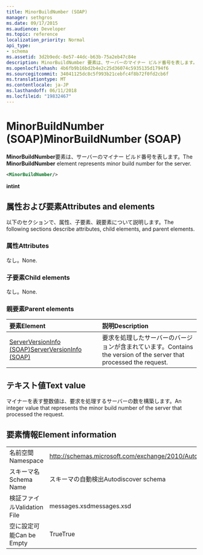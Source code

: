 ```yaml
---
title: MinorBuildNumber (SOAP)
manager: sethgros
ms.date: 09/17/2015
ms.audience: Developer
ms.topic: reference
localization_priority: Normal
api_type:
- schema
ms.assetid: 3d2b9edc-8e57-44dc-b63b-75a2eb47c84e
description: MinorBuildNumber 要素は、サーバーのマイナー ビルド番号を表します。
ms.openlocfilehash: 4b6fb9b16bd2b4e2c25d36074c5935135d1794f6
ms.sourcegitcommit: 34041125dc8c5f993b21cebfc4f8b72f0fd2cb6f
ms.translationtype: MT
ms.contentlocale: ja-JP
ms.lasthandoff: 06/11/2018
ms.locfileid: "19832467"
---
```

# <a name="minorbuildnumber-soap"></a><span data-ttu-id="9ba1b-103">MinorBuildNumber (SOAP)</span><span class="sxs-lookup"><span data-stu-id="9ba1b-103">MinorBuildNumber (SOAP)</span></span>

<span data-ttu-id="9ba1b-104">**MinorBuildNumber**要素は、サーバーのマイナー ビルド番号を表します。</span><span class="sxs-lookup"><span data-stu-id="9ba1b-104">The **MinorBuildNumber** element represents minor build number for the server.</span></span> 
  
```XML
<MinorBuildNumber/>
```

 <span data-ttu-id="9ba1b-105">**int**</span><span class="sxs-lookup"><span data-stu-id="9ba1b-105">**int**</span></span>
## <a name="attributes-and-elements"></a><span data-ttu-id="9ba1b-106">属性および要素</span><span class="sxs-lookup"><span data-stu-id="9ba1b-106">Attributes and elements</span></span>

<span data-ttu-id="9ba1b-107">以下のセクションで、属性、子要素、親要素について説明します。</span><span class="sxs-lookup"><span data-stu-id="9ba1b-107">The following sections describe attributes, child elements, and parent elements.</span></span>
  
### <a name="attributes"></a><span data-ttu-id="9ba1b-108">属性</span><span class="sxs-lookup"><span data-stu-id="9ba1b-108">Attributes</span></span>

<span data-ttu-id="9ba1b-109">なし。</span><span class="sxs-lookup"><span data-stu-id="9ba1b-109">None.</span></span>
  
### <a name="child-elements"></a><span data-ttu-id="9ba1b-110">子要素</span><span class="sxs-lookup"><span data-stu-id="9ba1b-110">Child elements</span></span>

<span data-ttu-id="9ba1b-111">なし。</span><span class="sxs-lookup"><span data-stu-id="9ba1b-111">None.</span></span>
  
### <a name="parent-elements"></a><span data-ttu-id="9ba1b-112">親要素</span><span class="sxs-lookup"><span data-stu-id="9ba1b-112">Parent elements</span></span>

|<span data-ttu-id="9ba1b-113">**要素**</span><span class="sxs-lookup"><span data-stu-id="9ba1b-113">**Element**</span></span>|<span data-ttu-id="9ba1b-114">**説明**</span><span class="sxs-lookup"><span data-stu-id="9ba1b-114">**Description**</span></span>|
|:-----|:-----|
|[<span data-ttu-id="9ba1b-115">ServerVersionInfo (SOAP)</span><span class="sxs-lookup"><span data-stu-id="9ba1b-115">ServerVersionInfo (SOAP)</span></span>](serverversioninfo-soap.md) <br/> |<span data-ttu-id="9ba1b-116">要求を処理したサーバーのバージョンが含まれています。</span><span class="sxs-lookup"><span data-stu-id="9ba1b-116">Contains the version of the server that processed the request.</span></span>  <br/> |
   
## <a name="text-value"></a><span data-ttu-id="9ba1b-117">テキスト値</span><span class="sxs-lookup"><span data-stu-id="9ba1b-117">Text value</span></span>

<span data-ttu-id="9ba1b-118">マイナーを表す整数値は、要求を処理するサーバーの数を構築します。</span><span class="sxs-lookup"><span data-stu-id="9ba1b-118">An integer value that represents the minor build number of the server that processed the request.</span></span>
  
## <a name="element-information"></a><span data-ttu-id="9ba1b-119">要素情報</span><span class="sxs-lookup"><span data-stu-id="9ba1b-119">Element information</span></span>

|||
|:-----|:-----|
|<span data-ttu-id="9ba1b-120">名前空間</span><span class="sxs-lookup"><span data-stu-id="9ba1b-120">Namespace</span></span>  <br/> |http://schemas.microsoft.com/exchange/2010/Autodiscover  <br/> |
|<span data-ttu-id="9ba1b-121">スキーマ名</span><span class="sxs-lookup"><span data-stu-id="9ba1b-121">Schema Name</span></span>  <br/> |<span data-ttu-id="9ba1b-122">スキーマの自動検出</span><span class="sxs-lookup"><span data-stu-id="9ba1b-122">Autodiscover schema</span></span>  <br/> |
|<span data-ttu-id="9ba1b-123">検証ファイル</span><span class="sxs-lookup"><span data-stu-id="9ba1b-123">Validation File</span></span>  <br/> |<span data-ttu-id="9ba1b-124">messages.xsd</span><span class="sxs-lookup"><span data-stu-id="9ba1b-124">messages.xsd</span></span>  <br/> |
|<span data-ttu-id="9ba1b-125">空に設定可能</span><span class="sxs-lookup"><span data-stu-id="9ba1b-125">Can be Empty</span></span>  <br/> |<span data-ttu-id="9ba1b-126">True</span><span class="sxs-lookup"><span data-stu-id="9ba1b-126">True</span></span>  <br/> |
   

